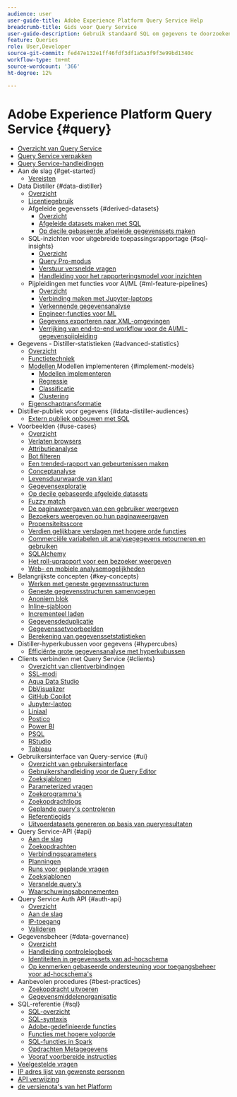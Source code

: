 ```yaml
---
audience: user
user-guide-title: Adobe Experience Platform Query Service Help
breadcrumb-title: Gids voor Query Service
user-guide-description: Gebruik standaard SQL om gegevens te doorzoeken binnen de data lake in Experience Platform.
feature: Queries
role: User,Developer
source-git-commit: fed47e132e1ff46fdf3df1a5a3f9f3e99bd1340c
workflow-type: tm+mt
source-wordcount: '366'
ht-degree: 12%

---
```



# Adobe Experience Platform Query Service {#query}

- [Overzicht van Query Service](home.md)
- [Query Service verpakken](packaging.md)
- [Query Service-handleidingen](guardrails.md)
- Aan de slag {#get-started}
   - [Vereisten](get-started/prerequisites.md)
- Data Distiller {#data-distiller}
   - [Overzicht](data-distiller/overview.md)
   - [Licentiegebruik](data-distiller/license-usage.md)
   - Afgeleide gegevenssets {#derived-datasets}
      - [Overzicht](data-distiller/derived-datasets/overview.md)
      - [Afgeleide datasets maken met SQL](data-distiller/derived-datasets/create-derived-datasets-with-sql.md)
      - [Op decile gebaseerde afgeleide gegevenssets maken](data-distiller/derived-datasets/decile-based-derived-attributes.md)
   - SQL-inzichten voor uitgebreide toepassingsrapportage {#sql-insights}
      - [Overzicht](data-distiller/sql-insights/overview.md)
      - [Query Pro-modus](data-distiller/sql-insights/query-pro-mode.md)
      - [Verstuur versnelde vragen](data-distiller/sql-insights/send-accelerated-queries.md)
      - [Handleiding voor het rapporteringsmodel voor inzichten](data-distiller/sql-insights/reporting-insights-data-model.md)
   - Pijpleidingen met functies voor AI/ML {#ml-feature-pipelines}
      - [Overzicht](data-distiller/ml-feature-pipelines/overview.md)
      - [Verbinding maken met Jupyter-laptops](data-distiller/ml-feature-pipelines/establish-connection.md)
      - [Verkennende gegevensanalyse](data-distiller/ml-feature-pipelines/exploratory-analysis.md)
      - [Engineer-functies voor ML](data-distiller/ml-feature-pipelines/feature-engineering.md)
      - [Gegevens exporteren naar XML-omgevingen](data-distiller/ml-feature-pipelines/export-data.md)
      - [Verrijking van end-to-end workflow voor de AI/ML-gegevenspijpleiding](data-distiller/ml-feature-pipelines/end-to-end-notebook-workflow.md)
- Gegevens - Distiller-statistieken {#advanced-statistics}
   - [Overzicht](advanced-statistics/overview.md)
   - [Functietechniek](advanced-statistics/feature-engineering.md)
   - [ Modellen ](advanced-statistics/models.md)
Modellen implementeren {#implement-models}
      - [Modellen implementeren](advanced-statistics/implement-models/implement-models.md)
      - [Regressie](advanced-statistics/implement-models/regression.md)
      - [Classificatie](advanced-statistics/implement-models/classification.md)
      - [Clustering](advanced-statistics/implement-models/clustering.md)
   - [Eigenschaptransformatie](advanced-statistics/feature-transformation.md)
- Distiller-publiek voor gegevens {#data-distiller-audiences}
   - [Extern publiek opbouwen met SQL](data-distiller-audiences/overview.md)
- Voorbeelden {#use-cases}
   - [Overzicht](use-cases/overview.md)
   - [Verlaten browsers](use-cases/abandoned-browse.md)
   - [Attributieanalyse](use-cases/attribution-analysis.md)
   - [Bot filteren](use-cases/bot-filtering.md)
   - [Een trended-rapport van gebeurtenissen maken](use-cases/trended-report-of-events.md)
   - [Conceptanalyse](use-cases/consent-analysis.md)
   - [Levensduurwaarde van klant](use-cases/customer-lifetime-value.md)
   - [Gegevensexploratie](./use-cases/data-exploration.md)
   - [Op decile gebaseerde afgeleide datasets](use-cases/deciles-use-case.md)
   - [Fuzzy match](use-cases/fuzzy-match.md)
   - [De paginaweergaven van een gebruiker weergeven](use-cases/list-visitor-sessions.md)
   - [Bezoekers weergeven op hun paginaweergaven](use-cases/visitors-by-number-of-page-views.md)
   - [Propensiteitsscore](use-cases/propensity-score.md)
   - [Verdien gelijkbare verslagen met hogere orde functies](use-cases/retrieve-similar-records.md)
   - [Commerciële variabelen uit analysegegevens retourneren en gebruiken](use-cases/merchandising-variables.md)
   - [SQLAlchemy](use-cases/sqlalchemy.md)
   - [Het roll-uprapport voor een bezoeker weergeven](use-cases/roll-up-report-of-a-visitor.md)
   - [Web- en mobiele analysemogelijkheden](use-cases/analytics-insights.md)
- Belangrijkste concepten {#key-concepts}
   - [Werken met geneste gegevensstructuren](key-concepts/nested-data-structures.md)
   - [Geneste gegevensstructuren samenvoegen](key-concepts/flatten-nested-data.md)
   - [Anoniem blok](key-concepts/anonymous-block.md)
   - [Inline-sjabloon](key-concepts/inline-templates.md)
   - [Incrementeel laden](key-concepts/incremental-load.md)
   - [Gegevensdeduplicatie](key-concepts/deduplication.md)
   - [Gegevenssetvoorbeelden](key-concepts/dataset-samples.md)
   - [Berekening van gegevenssetstatistieken](key-concepts/dataset-statistics.md)
- Distiller-hyperkubussen voor gegevens {#hypercubes}
   - [Efficiënte grote gegevensanalyse met hyperkubussen](hypercubes/overview.md)
- Clients verbinden met Query Service {#clients}
   - [Overzicht van clientverbindingen](clients/overview.md)
   - [SSL-modi](./clients/ssl-modes.md)
   - [Aqua Data Studio](clients/aqua-data-studio.md)
   - [DbVisualizer](./clients/dbvisulaizer.md)
   - [GitHub Copilot](./clients/github-copilot.md)
   - [Jupyter-laptop](clients//jupyter-notebook.md)
   - [Liniaal](clients/looker.md)
   - [Postico](clients/postico.md)
   - [Power BI](clients/power-bi.md)
   - [PSQL](clients/psql.md)
   - [RStudio](clients/rstudio.md)
   - [Tableau](clients/tableau.md)
- Gebruikersinterface van Query-service {#ui}
   - [Overzicht van gebruikersinterface](ui/overview.md)
   - [Gebruikershandleiding voor de Query Editor](ui/user-guide.md)
   - [Zoeksjablonen](ui/query-templates.md)
   - [Parameterized vragen](ui/parameterized-queries.md)
   - [Zoekprogramma&#39;s](ui/query-schedules.md)
   - [Zoekopdrachtlogs](ui/query-logs.md)
   - [Geplande query&#39;s controleren](ui/monitor-queries.md)
   - [Referentiegids](ui/credentials.md)
   - [Uitvoerdatasets genereren op basis van queryresultaten](ui/create-datasets.md)
- Query Service-API {#api}
   - [Aan de slag](api/getting-started.md)
   - [Zoekopdrachten](api/queries.md)
   - [Verbindingsparameters](api/connection-parameters.md)
   - [Planningen](api/scheduled-queries.md)
   - [Runs voor geplande vragen](api/runs-scheduled-queries.md)
   - [Zoeksjablonen](api/query-templates.md)
   - [Versnelde query&#39;s](api/accelerated-queries.md)
   - [Waarschuwingsabonnementen](api/alert-subscriptions.md)
- Query Service Auth API {#auth-api}
   - [Overzicht](auth-api/overview.md)
   - [Aan de slag](auth-api/getting-started.md)
   - [IP-toegang](auth-api/ip-access.md)
   - [Valideren](auth-api/validate.md)
- Gegevensbeheer {#data-governance}
   - [Overzicht](data-governance/overview.md)
   - [Handleiding controlelogboek](data-governance/audit-log-guide.md)
   - [Identiteiten in gegevenssets van ad-hocschema](data-governance/ad-hoc-schema-identities.md)
   - [Op kenmerken gebaseerde ondersteuning voor toegangsbeheer voor ad-hocschema&#39;s](./data-governance/ad-hoc-schema-labels.md)
- Aanbevolen procedures {#best-practices}
   - [Zoekopdracht uitvoeren](best-practices/writing-queries.md)
   - [Gegevensmiddelenorganisatie](./best-practices/organize-data-assets.md)
- SQL-referentie {#sql}
   - [SQL-overzicht](sql/overview.md)
   - [SQL-syntaxis](sql/syntax.md)
   - [Adobe-gedefinieerde functies](sql/adobe-defined-functions.md)
   - [Functies met hogere volgorde](sql/higher-order-functions.md)
   - [SQL-functies in Spark](sql/spark-sql-functions.md)
   - [Opdrachten Metagegevens](sql/metadata.md)
   - [Vooraf voorbereide instructies](sql/prepared-statements.md)
- [Veelgestelde vragen](troubleshooting-guide.md)
- [IP adres lijst van gewenste personen](ip-address-allowlist.md)
- [ API verwijzing ](https://www.adobe.io/experience-platform-apis/references/query-service/)
- [ de versienota&#39;s van het Platform ](https://experienceleague.adobe.com/en/docs/experience-platform/release-notes/latest)
